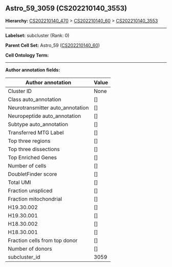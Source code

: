 ## Astro_59_3059 (CS202210140_3553)
<b>Hierarchy: </b>
[CS202210140_470](https://purl.brain-bican.org/taxonomy/CS202210140#CS202210140_470) >
[CS202210140_60](https://purl.brain-bican.org/taxonomy/CS202210140#CS202210140_60) >
[CS202210140_3553](https://purl.brain-bican.org/taxonomy/CS202210140#CS202210140_3553)

---


**Labelset:** subcluster (Rank: 0)

**Parent Cell Set:** Astro_59 ([CS202210140_60](https://purl.brain-bican.org/taxonomy/CS202210140#CS202210140_60))



**Cell Ontology Term:** 

[MARKER GENES.]: #


---

[TRANSFERRED ANNOTATIONS.]: #


[AUTHOR ANNOTATION FIELDS.]: #


**Author annotation fields:**

| Author annotation | Value |
|-------------------|-------|
|Cluster ID|None|
|Class auto_annotation|[]|
|Neurotransmitter auto_annotation|[]|
|Neuropeptide auto_annotation|[]|
|Subtype auto_annotation|[]|
|Transferred MTG Label|[]|
|Top three regions|[]|
|Top three dissections|[]|
|Top Enriched Genes|[]|
|Number of cells|[]|
|DoubletFinder score|[]|
|Total UMI|[]|
|Fraction unspliced|[]|
|Fraction mitochondrial|[]|
|H19.30.002|[]|
|H19.30.001|[]|
|H18.30.002|[]|
|H18.30.001|[]|
|Fraction cells from top donor|[]|
|Number of donors|[]|
|subcluster_id|3059|
